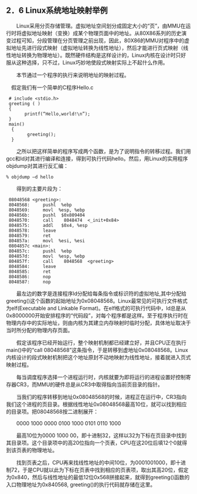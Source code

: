 ## **2．6 Linux系统地址映射举例**

&emsp;&emsp;Linux采用分页存储管理。虚拟地址空间划分成固定大小的“页”，由MMU在运行时将虚拟地址映射（变换）成某个物理页面中的地址。从80X86系列的历史演变过程可知，分段管理在分页管理之前出现，因此，80X86的MMU对程序中的虚拟地址先进行段式映射（虚拟地址转换为线性地址），然后才能进行页式映射（线性地址转换为物理地址）。既然硬件结构是这样设计的，Linux内核在设计时只好服从这种选择，只不过，Linux巧妙地使段式映射实际上不起什么作用。

&emsp;&emsp;本节通过一个程序的执行来说明地址的映射过程。

  &emsp;假定我们有一个简单的C程序Hello.c

     # include <stdio.h>
     greeting ( )
     {
		   printf(“Hello,world!\n”);
     }
     main()
      {
            greeting();
      }

&emsp;&emsp;之所以把这样简单的程序写成两个函数，是为了说明指令的转移过程。我们用gcc和ld对其进行编译和连接，得到可执行代码hello。然后，用Linux的实用程序objdump对其进行反汇编：

    % objdump –d hello

&emsp;&emsp;得到的主要片段为：

     08048568 <greeting>:
     8048568:     pushl  %ebp
     8048569:     movl  %esp, %ebp
     804856b:     pushl  $0x809404
     8048570:     call    8048474  <_init+0x84>
     8048575:     addl   $0x4, %esp
     8048578:     leave
     8048579:     ret
     804857a:     movl  %esi, %esi
     0804857c <main>:
     804857c:     pushl  %ebp
     804857d:     movl  %esp, %ebp
     804857f:     call    8048568  <greeting>
     8048584:     leave
     8048585:     ret
     8048586:     nop
     8048587:     nop

&emsp;&emsp;最左边的数字是连接程序ld分配给每条指令或标识符的虚拟地址,其中分配给greeting()这个函数的起始地址为0x08048568。Linux最常见的可执行文件格式为elf(Executable and Linkable Format)。在elf格式的可执行代码中，ld总是从0x8000000开始安排程序的“代码段”，对每个程序都是这样。至于程序执行时在物理内存中的实际地址，则由内核为其建立内存映射时临时分配，具体地址取决于当时所分配的物理内存页面。

&emsp;&emsp;假定该程序已经开始运行，整个映射机制都已经建立好，并且CPU正在执行main()中的“call 08048568”这条指令，于是转移到虚地址0x08048568。Linux内核设计的段式映射机制把这个地址原封不动地映射为线性地址，接着就进入页式映射过程。

&emsp;&emsp;每当调度程序选择一个进程运行时，内核就要为即将运行的进程设置好控制寄存器CR3，而MMU的硬件总是从CR3中取得指向当前页目录的指针。

&emsp;&emsp;当我们的程序转移到地址0x08048568的时候，进程正在运行中，CR3指向我们这个进程的页目录。根据线性地址0x08048568最高10位，就可以找到相应的目录项。把08048568按二进制展开：

&emsp;&emsp;0000 1000 0000 0100 1000 0101 0110 1000

&emsp;&emsp;最高10位为0000 1000 00，即十进制32，这样以32为下标在页目录中找到其目录项。这个目录项中的高20位指向一个页表，CPU在这20位后填12个0就得到该页表的物理地址。

&emsp;&emsp;找到页表之后，CPU再来找线性地址的中间10位，为0001001000，即十进制72，于是CPU就以此为下标在页表中找到相应的页表项，取出其高20位，假定为0x840，然后与线性地址的最低12位0x568拼接起来，就得到greeting()函数的入口物理地址为0x840568, greeting()的执行代码就存储在这里。

